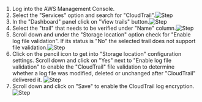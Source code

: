 1. Log into the AWS Management Console.
2. Select the "Services" option and search for "CloudTrail".![Step](/resources/aws/cloudtrail/cloudtrail-file-validation/step2.png)
3. In the "Dashboard" panel click on "View trails" button.![Step](/resources/aws/cloudtrail/cloudtrail-file-validation/step3.png)
4. Select the "trail" that needs to be verified under "Name" column.![Step](/resources/aws/cloudtrail/cloudtrail-file-validation/step4.png)
5. Scroll down and under the "Storage location" option check for "Enable log file validation". If its status is "No" the selected trail does not support file validation.![Step](/resources/aws/cloudtrail/cloudtrail-file-validation/step5.png)
6. Click on the pencil icon to get into "Storage location" configuration settings. Scroll down and click on "Yes" next to "Enable log file validation" to enable the "CloudTrail" file validation to determine whether a log file was modified, deleted or unchanged after "CloudTrail" delivered it. ![Step](/resources/aws/cloudtrail/cloudtrail-file-validation/step6.png)
7. Scroll down and click on "Save" to enable the CloudTrail log encryption.![Step](/resources/aws/cloudtrail/cloudtrail-file-validation/step7.png)
